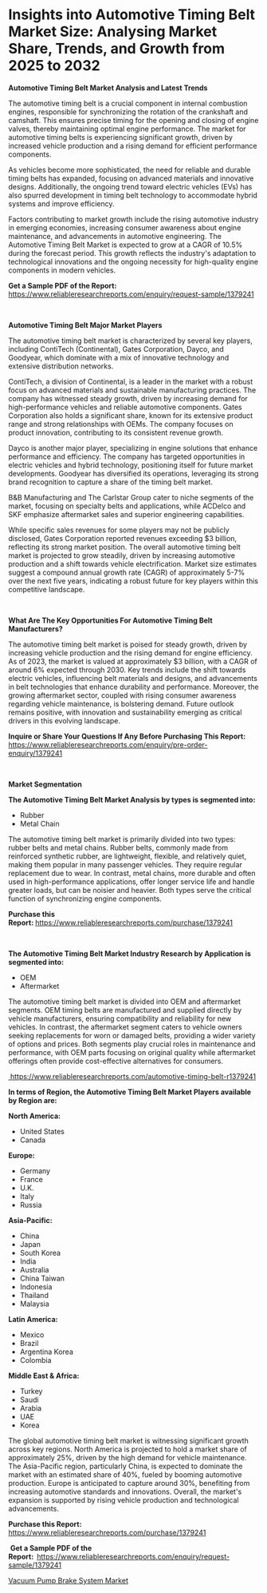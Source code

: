 <p><h1>Insights into Automotive Timing Belt Market Size: Analysing Market Share, Trends, and Growth from 2025 to 2032</h1></p><p><strong>Automotive Timing Belt Market Analysis and Latest Trends</strong></p>
<p><p>The automotive timing belt is a crucial component in internal combustion engines, responsible for synchronizing the rotation of the crankshaft and camshaft. This ensures precise timing for the opening and closing of engine valves, thereby maintaining optimal engine performance. The market for automotive timing belts is experiencing significant growth, driven by increased vehicle production and a rising demand for efficient performance components.</p><p>As vehicles become more sophisticated, the need for reliable and durable timing belts has expanded, focusing on advanced materials and innovative designs. Additionally, the ongoing trend toward electric vehicles (EVs) has also spurred development in timing belt technology to accommodate hybrid systems and improve efficiency.</p><p>Factors contributing to market growth include the rising automotive industry in emerging economies, increasing consumer awareness about engine maintenance, and advancements in automotive engineering. The Automotive Timing Belt Market is expected to grow at a CAGR of 10.5% during the forecast period. This growth reflects the industry's adaptation to technological innovations and the ongoing necessity for high-quality engine components in modern vehicles.</p></p>
<p><strong>Get a Sample PDF of the Report:&nbsp;</strong> <a href="https://www.reliableresearchreports.com/enquiry/request-sample/1379241?utm_campaign=1558&utm_medium=2&utm_source=Github&utm_content=ia&utm_term=30032025&utm_id=automotive-timing-belt">https://www.reliableresearchreports.com/enquiry/request-sample/1379241</a></p>
<p>&nbsp;</p>
<p><strong>Automotive Timing Belt Major Market Players</strong></p>
<p><p>The automotive timing belt market is characterized by several key players, including ContiTech (Continental), Gates Corporation, Dayco, and Goodyear, which dominate with a mix of innovative technology and extensive distribution networks.</p><p>ContiTech, a division of Continental, is a leader in the market with a robust focus on advanced materials and sustainable manufacturing practices. The company has witnessed steady growth, driven by increasing demand for high-performance vehicles and reliable automotive components. Gates Corporation also holds a significant share, known for its extensive product range and strong relationships with OEMs. The company focuses on product innovation, contributing to its consistent revenue growth.</p><p>Dayco is another major player, specializing in engine solutions that enhance performance and efficiency. The company has targeted opportunities in electric vehicles and hybrid technology, positioning itself for future market developments. Goodyear has diversified its operations, leveraging its strong brand recognition to capture a share of the timing belt market.</p><p>B&B Manufacturing and The Carlstar Group cater to niche segments of the market, focusing on specialty belts and applications, while ACDelco and SKF emphasize aftermarket sales and superior engineering capabilities.</p><p>While specific sales revenues for some players may not be publicly disclosed, Gates Corporation reported revenues exceeding $3 billion, reflecting its strong market position. The overall automotive timing belt market is projected to grow steadily, driven by increasing automotive production and a shift towards vehicle electrification. Market size estimates suggest a compound annual growth rate (CAGR) of approximately 5-7% over the next five years, indicating a robust future for key players within this competitive landscape.</p></p>
<p>&nbsp;</p>
<p><strong>What Are The Key Opportunities For Automotive Timing Belt Manufacturers?</strong></p>
<p><p>The automotive timing belt market is poised for steady growth, driven by increasing vehicle production and the rising demand for engine efficiency. As of 2023, the market is valued at approximately $3 billion, with a CAGR of around 6% expected through 2030. Key trends include the shift towards electric vehicles, influencing belt materials and designs, and advancements in belt technologies that enhance durability and performance. Moreover, the growing aftermarket sector, coupled with rising consumer awareness regarding vehicle maintenance, is bolstering demand. Future outlook remains positive, with innovation and sustainability emerging as critical drivers in this evolving landscape.</p></p>
<p><strong>Inquire or Share Your Questions If Any Before Purchasing This Report:</strong> <a href="https://www.reliableresearchreports.com/enquiry/pre-order-enquiry/1379241?utm_campaign=1558&utm_medium=2&utm_source=Github&utm_content=ia&utm_term=30032025&utm_id=automotive-timing-belt">https://www.reliableresearchreports.com/enquiry/pre-order-enquiry/1379241</a></p>
<p>&nbsp;</p>
<p><strong>Market Segmentation</strong></p>
<p><strong>The Automotive Timing Belt Market Analysis by types is segmented into:</strong></p>
<p><ul><li>Rubber</li><li>Metal Chain</li></ul></p>
<p><p>The automotive timing belt market is primarily divided into two types: rubber belts and metal chains. Rubber belts, commonly made from reinforced synthetic rubber, are lightweight, flexible, and relatively quiet, making them popular in many passenger vehicles. They require regular replacement due to wear. In contrast, metal chains, more durable and often used in high-performance applications, offer longer service life and handle greater loads, but can be noisier and heavier. Both types serve the critical function of synchronizing engine components.</p></p>
<p><strong>Purchase this Report:&nbsp;</strong><a href="https://www.reliableresearchreports.com/purchase/1379241?utm_campaign=1558&utm_medium=2&utm_source=Github&utm_content=ia&utm_term=30032025&utm_id=automotive-timing-belt">https://www.reliableresearchreports.com/purchase/1379241</a></p>
<p>&nbsp;</p>
<p><strong>The Automotive Timing Belt Market Industry Research by Application is segmented into:</strong></p>
<p><ul><li>OEM</li><li>Aftermarket</li></ul></p>
<p><p>The automotive timing belt market is divided into OEM and aftermarket segments. OEM timing belts are manufactured and supplied directly by vehicle manufacturers, ensuring compatibility and reliability for new vehicles. In contrast, the aftermarket segment caters to vehicle owners seeking replacements for worn or damaged belts, providing a wider variety of options and prices. Both segments play crucial roles in maintenance and performance, with OEM parts focusing on original quality while aftermarket offerings often provide cost-effective alternatives for consumers.</p></p>
<p><a href="https://www.reliableresearchreports.com/automotive-timing-belt-r1379241?utm_campaign=1558&utm_medium=2&utm_source=Github&utm_content=ia&utm_term=30032025&utm_id=automotive-timing-belt">&nbsp;https://www.reliableresearchreports.com/automotive-timing-belt-r1379241</a></p>
<p><strong>In terms of Region, the Automotive Timing Belt Market Players available by Region are:</strong></p>
<p>
    <p> <strong> North America: </strong>
        <ul>
            <li>United States</li>
            <li>Canada</li>
        </ul>
        </p> 
    <p> <strong> Europe: </strong>
        <ul>
            <li>Germany</li>
            <li>France</li>
            <li>U.K.</li>
            <li>Italy</li>
            <li>Russia</li>
        </ul>
        </p> 
    <p> <strong> Asia-Pacific: </strong>
        <ul>
            <li>China</li>
            <li>Japan</li>
            <li>South Korea</li>
            <li>India</li>
            <li>Australia</li>
            <li>China Taiwan</li>
            <li>Indonesia</li>
            <li>Thailand</li>
            <li>Malaysia</li>
        </ul>
        </p> 
    <p> <strong> Latin America: </strong>
        <ul>
            <li>Mexico</li>
            <li>Brazil</li>
            <li>Argentina Korea</li>
            <li>Colombia</li>
        </ul>
        </p> 
    <p> <strong> Middle East & Africa: </strong>
        <ul>
            <li>Turkey</li>
            <li>Saudi</li>
            <li>Arabia</li>
            <li>UAE</li>
            <li>Korea</li>
        </ul>
    </p>
    </p>
<p><p>The global automotive timing belt market is witnessing significant growth across key regions. North America is projected to hold a market share of approximately 25%, driven by the high demand for vehicle maintenance. The Asia-Pacific region, particularly China, is expected to dominate the market with an estimated share of 40%, fueled by booming automotive production. Europe is anticipated to capture around 30%, benefiting from increasing automotive standards and innovations. Overall, the market's expansion is supported by rising vehicle production and technological advancements.</p></p>
<p><strong>Purchase this Report: </strong><a href="https://www.reliableresearchreports.com/purchase/1379241?utm_campaign=1558&utm_medium=2&utm_source=Github&utm_content=ia&utm_term=30032025&utm_id=automotive-timing-belt">https://www.reliableresearchreports.com/purchase/1379241</a></p>
<p>&nbsp;<strong>Get a Sample PDF of the Report:&nbsp;&nbsp;</strong><a href="https://www.reliableresearchreports.com/enquiry/request-sample/1379241?utm_campaign=1558&utm_medium=2&utm_source=Github&utm_content=ia&utm_term=30032025&utm_id=automotive-timing-belt">https://www.reliableresearchreports.com/enquiry/request-sample/1379241</a></p>
<p><strong></strong></p>
<p><p><a href="https://github.com/willjis/Market-Research-Report-List-1/blob/main/vacuum-pump-brake-system-market.md?utm_campaign=1558&utm_medium=2&utm_source=Github&utm_content=ia&utm_term=30032025&utm_id=automotive-timing-belt">Vacuum Pump Brake System Market</a></p></p>